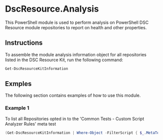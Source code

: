# DscResource.Analysis

This PowerShell module is used to perform analysis on PowerShell DSC Resource module repositories to
report on health and other properties.

## Instructions

To assemble the module analysis information object for all repositories listed in the DSC Resource
Kit, run the following command:

```powershell
Get-DscResourceKitInformation
```

## Exmples

The following section contains examples of how to use this module.

### Example 1

To list all Repositories opted in to the 'Common Tests - Custom Script Analyzer Rules'
meta test

```powershell
(Get-DscResourceKitInformation | Where-Object -FilterScript { $_.MetaTestOptIn -contains 'Common Tests - Custom Script Analyzer Rules' }).Name
```
